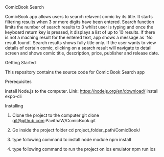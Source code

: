 ComicBook Search

ComicBook app allows users to search relavent comic by its title. It
starts filtering results when 3 or more digits have been entered. Search
function limits the number of search results to 3 whilst user is typing
and once the keyboard return key is pressed, it displays a list of up to
10 results. If there is not a maching result for the entered text, app
shows a message as 'No result found'. Search results shows fully title
only. If the user wants to view details of certain comic, clicking on a
search result will navigate to detail screen and shows comic title,
description, price, publisher and release date.

Getting Started

This repository contains the source code for Comic Book Search app

Prerequisites

install Node.js to the computer. Link: https://nodejs.org/en/download/
install expo-cli

Installing

1.  Clone the project to the computer git clone
    git@github.com:PavithaW/ComicBook.git

2.  Go inside the project folder cd project\_folder\_path/ComicBook/

3.  type following command to install node module npm install

4.  type following command to run the project on ios emulator npm run
    ios


